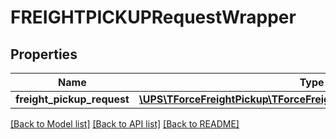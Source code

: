 # FREIGHTPICKUPRequestWrapper

## Properties
Name | Type | Description | Notes
------------ | ------------- | ------------- | -------------
**freight_pickup_request** | [**\UPS\TForceFreightPickup\TForceFreightPickup\FreightPickupRequest**](FreightPickupRequest.md) |  | 

[[Back to Model list]](../../README.md#documentation-for-models) [[Back to API list]](../../README.md#documentation-for-api-endpoints) [[Back to README]](../../README.md)


